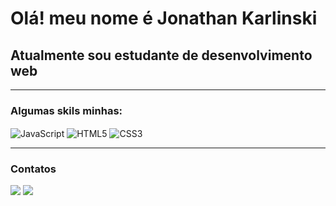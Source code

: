 # Olá! meu nome é Jonathan Karlinski
## Atualmente sou estudante de desenvolvimento web

---

### Algumas skils minhas:

<div>
  <img align="center" alt="JavaScript" src="https://img.shields.io/badge/JavaScript-F7DF1E?style=for-the-badge&logo=javascript&logoColor=black">
  <img align="center" alt="HTML5" src="https://img.shields.io/badge/HTML5-E34F26?style=for-the-badge&logo=html5&logoColor=white">
  <img align="center" alt="CSS3" src="https://img.shields.io/badge/CSS3-1572B6?style=for-the-badge&logo=css3&logoColor=white">
</div>

---

### Contatos

  <a href="https://www.linkedin.com/in/jonathankarlinski/" target="_blank"><img src="https://img.shields.io/badge/-LinkedIn-%230077B5?style=for-the-badge&logo=linkedin&logoColor=white" target="_blank"></a> 
  <a href = "mailto:jonathankarlinski57@gmail.com"><img src="https://img.shields.io/badge/Gmail-D14836?style=for-the-badge&logo=gmail&logoColor=white" target="_blank"></a>
